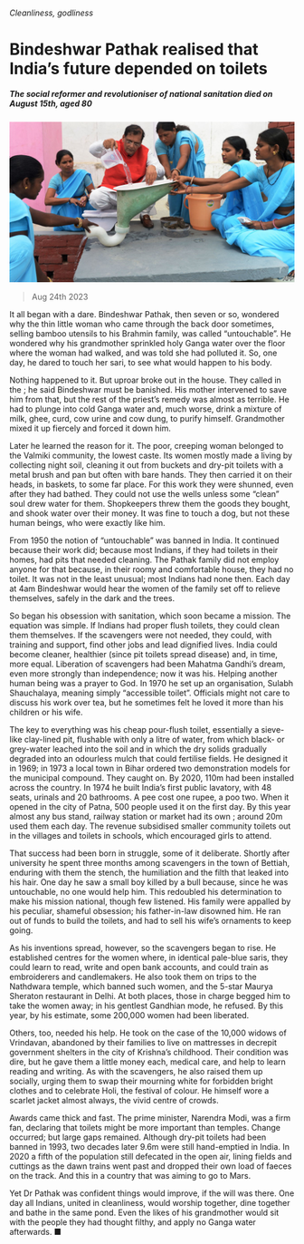 ###### Cleanliness, godliness

# Bindeshwar Pathak realised that India’s future depended on toilets 

##### The social reformer and revolutioniser of national sanitation died on August 15th, aged 80 

![image](images/20230826_OBP001.jpg) 

> Aug 24th 2023 

It all began with a dare. Bindeshwar Pathak, then seven or so, wondered why the thin little woman who came through the back door sometimes, selling bamboo utensils to his Brahmin family, was called “untouchable”. He wondered why his grandmother sprinkled holy Ganga water over the floor where the woman had walked, and was told she had polluted it. So, one day, he dared to touch her sari, to see what would happen to his body.

Nothing happened to it. But uproar broke out in the house. They called in the ; he said Bindeshwar must be banished. His mother intervened to save him from that, but the rest of the priest’s remedy was almost as terrible. He had to plunge into cold Ganga water and, much worse, drink a mixture of milk, ghee, curd, cow urine and cow dung, to purify himself. Grandmother mixed it up fiercely and forced it down him. 

Later he learned the reason for it. The poor, creeping woman belonged to the Valmiki community, the lowest caste. Its women mostly made a living by collecting night soil, cleaning it out from buckets and dry-pit toilets with a metal brush and pan but often with bare hands. They then carried it on their heads, in baskets, to some far place. For this work they were shunned, even after they had bathed. They could not use the wells unless some “clean” soul drew water for them. Shopkeepers threw them the goods they bought, and shook water over their money. It was fine to touch a dog, but not these human beings, who were exactly like him. 

From 1950 the notion of “untouchable” was banned in India. It continued because their work did; because most Indians, if they had toilets in their homes, had pits that needed cleaning. The Pathak family did not employ anyone for that because, in their roomy and comfortable house, they had no toilet. It was not in the least unusual; most Indians had none then. Each day at 4am Bindeshwar would hear the women of the family set off to relieve themselves, safely in the dark and the trees. 

So began his obsession with sanitation, which soon became a mission. The equation was simple. If Indians had proper flush toilets, they could clean them themselves. If the scavengers were not needed, they could, with training and support, find other jobs and lead dignified lives. India could become cleaner, healthier (since pit toilets spread disease) and, in time, more equal. Liberation of scavengers had been Mahatma Gandhi’s dream, even more strongly than independence; now it was his. Helping another human being was a prayer to God. In 1970 he set up an organisation, Sulabh Shauchalaya, meaning simply “accessible toilet”. Officials might not care to discuss his work over tea, but he sometimes felt he loved it more than his children or his wife. 

The key to everything was his cheap pour-flush toilet, essentially a sieve-like clay-lined pit, flushable with only a litre of water, from which black- or grey-water leached into the soil and in which the dry solids gradually degraded into an odourless mulch that could fertilise fields. He designed it in 1969; in 1973 a local town in Bihar ordered two demonstration models for the municipal compound. They caught on. By 2020, 110m had been installed across the country. In 1974 he built India’s first public lavatory, with 48 seats, urinals and 20 bathrooms. A pee cost one rupee, a poo two. When it opened in the city of Patna, 500 people used it on the first day. By this year almost any bus stand, railway station or market had its own ; around 20m used them each day. The revenue subsidised smaller community toilets out in the villages and toilets in schools, which encouraged girls to attend. 

That success had been born in struggle, some of it deliberate. Shortly after university he spent three months among scavengers in the town of Bettiah, enduring with them the stench, the humiliation and the filth that leaked into his hair. One day he saw a small boy killed by a bull because, since he was untouchable, no one would help him. This redoubled his determination to make his mission national, though few listened. His family were appalled by his peculiar, shameful obsession; his father-in-law disowned him. He ran out of funds to build the toilets, and had to sell his wife’s ornaments to keep going. 

As his inventions spread, however, so the scavengers began to rise. He established centres for the women where, in identical pale-blue saris, they could learn to read, write and open bank accounts, and could train as embroiderers and candlemakers. He also took them on trips to the Nathdwara temple, which banned such women, and the 5-star Maurya Sheraton restaurant in Delhi. At both places, those in charge begged him to take the women away; in his gentlest Gandhian mode, he refused. By this year, by his estimate, some 200,000 women had been liberated.

Others, too, needed his help. He took on the case of the 10,000 widows of Vrindavan, abandoned by their families to live on mattresses in decrepit government shelters in the city of Krishna’s childhood. Their condition was dire, but he gave them a little money each, medical care, and help to learn reading and writing. As with the scavengers, he also raised them up socially, urging them to swap their mourning white for forbidden bright clothes and to celebrate Holi, the festival of colour. He himself wore a scarlet jacket almost always, the vivid centre of crowds. 

Awards came thick and fast. The prime minister, Narendra Modi, was a firm fan, declaring that toilets might be more important than temples. Change occurred; but large gaps remained. Although dry-pit toilets had been banned in 1993, two decades later 9.6m were still hand-emptied in India. In 2020 a fifth of the population still defecated in the open air, lining fields and cuttings as the dawn trains went past and dropped their own load of faeces on the track. And this in a country that was aiming to go to Mars.

Yet Dr Pathak was confident things would improve, if the will was there. One day all Indians, united in cleanliness, would worship together, dine together and bathe in the same pond. Even the likes of his grandmother would sit with the people they had thought filthy, and apply no Ganga water afterwards. ■

